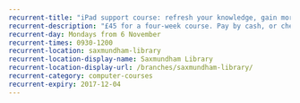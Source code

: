 ```yaml
---
recurrent-title: "iPad support course: refresh your knowledge, gain more confidence and try new things"
recurrent-description: "£45 for a four-week course. Pay by cash, or cheque to 'Suffolk Libraries'. Contact the library to book. No session 20 November."
recurrent-day: Mondays from 6 November
recurrent-times: 0930-1200
recurrent-location: saxmundham-library
recurrent-location-display-name: Saxmundham Library
recurrent-location-display-url: /branches/saxmundham-library/
recurrent-category: computer-courses
recurrent-expiry: 2017-12-04
---
```

